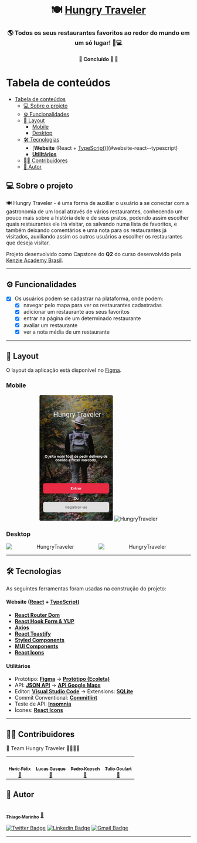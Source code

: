 <h1 align="center">
    🍽️ <a href="#" alt="hungry traveler"> Hungry Traveler </a>
</h1>

<h3 align="center">
  🌎 Todos os seus restaurantes favoritos ao redor do mundo em um só lugar! 📱💻
</h3>

<h4 align="center">
	🚧   Concluído 🚀 🚧
</h4>

# Tabela de conteúdos

<!--ts-->

- [Tabela de conteúdos](#tabela-de-conteúdos)
  - [💻 Sobre o projeto](#-sobre-o-projeto)
  - [⚙️ Funcionalidades](#️-funcionalidades)
  - [🎨 Layout](#-layout)
    - [Mobile](#mobile)
    - [Desktop](#desktop)
  - [🛠 Tecnologias](#-tecnologias)
      - [**Website** (React + [TypeScript](https://www.typescriptlang.org/))](#website-react--typescript)
      - [**Utilitários**](#utilitários)
  - [👨‍💻 Contribuidores](#-contribuidores)
  - [🦸 Autor](#-autor)
  <!--te-->

## 💻 Sobre o projeto

🍽️ Hungry Traveler - é uma forma de auxiliar o usuário a se conectar com a gastronomia de um local através de vários restaurantes, conhecendo um pouco mais sobre a história dele e de seus pratos, podendo assim escolher quais restaurantes ele irá visitar, os salvando numa lista de favoritos, e também deixando comentários e uma nota para os restaurantes já visitados, auxiliando assim os outros usuários a escolher os restaurantes que deseja visitar.

Projeto desenvolvido como Capstone do **Q2** do curso desenvolvido pela [Kenzie Academy Brasil](https://kenzie.com.br/v2/).

---

## ⚙️ Funcionalidades

- [x] Os usuários podem se cadastrar na plataforma, onde podem:
  - [x] navegar pelo mapa para ver os restaurantes cadastradas
  - [x] adicionar um restaurante aos seus favoritos
  - [x] entrar na página de um determinado restaurante
  - [x] avaliar um restaurante
  - [x] ver a nota média de um restaurante

---

## 🎨 Layout

O layout da aplicação está disponível no [Figma](https://www.figma.com/file/YvV5NlmCTEXGUUM4IlJbcF/Grupo-1---Capstone-Q2?node-id=483%3A597).

### Mobile

<p align="center">
  <img alt="HungryTraveler" title="#HungryTraveler" src="./src/assets/img/mobile1.png" width="200px">

  <img alt="HungryTraveler" title="#HungryTraveler" src="./assets/img/mobile2.png" width="200px">
</p>

### Desktop

<p align="center" style="display: flex; align-items: flex-start; justify-content: center;">
  <img alt="HungryTraveler" title="#HungryTraveler" src="./assets/img/desktop1.png" width="400px">

  <img alt="HungryTraveler" title="#HungryTraveler" src="./assets/img/desktop2.png" width="400px">
</p>

---

## 🛠 Tecnologias

As seguintes ferramentas foram usadas na construção do projeto:

#### **Website** ([React](https://reactjs.org/) + [TypeScript](https://www.typescriptlang.org/))

- **[React Router Dom](https://github.com/ReactTraining/react-router/tree/master/packages/react-router-dom)**
- **[React Hook Form & YUP](https://react-hook-form.com/get-started)**
- **[Axios](https://github.com/axios/axios)**
- **[React Toastify](https://www.npmjs.com/package/react-toastify)**
- **[Styled Components](https://react-leaflet.js.org/)**
- **[MUI Components](https://mui.com/pt/)**
- **[React Icons](https://react-icons.github.io/react-icons/)**

#### [](https://github.com/tgmarinho/Ecoleta#utilit%C3%A1rios)**Utilitários**

- Protótipo: **[Figma](https://www.figma.com/)** → **[Protótipo (Ecoleta)](https://www.figma.com/file/YvV5NlmCTEXGUUM4IlJbcF/Grupo-1---Capstone-Q2?node-id=2%3A3)**
- API: **[JSON API](https://github.com/hericfelix/hungry-traveler-server)** → **[API Google Maps](https://developers.google.com/maps)**
- Editor: **[Visual Studio Code](https://code.visualstudio.com/)** → Extensions: **[SQLite](https://marketplace.visualstudio.com/items?itemName=alexcvzz.vscode-sqlite)**
- Commit Conventional: **[Commitlint](https://github.com/conventional-changelog/commitlint)**
- Teste de API: **[Insomnia](https://insomnia.rest/)**
- Ícones: **[React Icons](https://react-icons.github.io/react-icons/)**

---

## 👨‍💻 Contribuidores

💜 Team Hungry Traveler 👏👏👏👏

<table>
  <tr>
    <td align="center"><a href="https://www.linkedin.com/in/hericfelix/"><img style="border-radius: 50%;" src="https://media-exp1.licdn.com/dms/image/C4D03AQE18My2qyNoYA/profile-displayphoto-shrink_800_800/0/1581458923632?e=1642636800&v=beta&t=hF0uZYOSWmoF0viHSTjxKNkX0Au9DKwQ10BUNNo4zoY" width="100px;" alt=""/><br /><sub><b>Heric Félix</b></sub></a><br /><a href="https://www.linkedin.com/in/hericfelix/" title="Linkedin">🔗</a></td>
    <td align="center"><a href="https://www.linkedin.com/in/lucasgasque/"><img style="border-radius: 50%;" src="https://media-exp1.licdn.com/dms/image/C4E03AQGdkGLRaUByrg/profile-displayphoto-shrink_100_100/0/1622568508827?e=1642032000&v=beta&t=C9USdYUEl1zmButIsWozM1geRB5E8wxNkdb6wUj51As" width="100px;" alt=""/><br /><sub><b>Lucas Gasque</b></sub></a><br /><a href="https://www.linkedin.com/in/lucasgasque/" title="Linkedin">🔗</a></td>
    <td align="center"><a href="https://www.linkedin.com/in/pedro-kopsch/"><img style="border-radius: 50%;" src="https://media-exp1.licdn.com/dms/image/C4D03AQG7cvcVrGxyxg/profile-displayphoto-shrink_800_800/0/1633300245221?e=1642636800&v=beta&t=u2cRjmJnJSmb16sgUx-nd3B43UaIoamAd9mSlQKK07Y" width="100px;" alt=""/><br /><sub><b>Pedro Kopsch</b></sub></a><br /><a href="https://www.linkedin.com/in/pedro-kopsch//" title="Linkedin">🔗</a></td>
    <td align="center"><a href="https://www.linkedin.com/in/tulio-goulart-pereira/"><img style="border-radius: 50%;" src="https://media-exp1.licdn.com/dms/image/C4E03AQE_TAWbeiGkCA/profile-displayphoto-shrink_800_800/0/1615295437872?e=1642636800&v=beta&t=4SefvC8i8Yow8duigzuR7tX0t5keWEb_opSVt_YIzFk" width="100px;" alt=""/><br /><sub><b>Tulio Goulart</b></sub></a><br /><a href="https://www.linkedin.com/in/tulio-goulart-pereira//" title="Linkedin">🔗</a></td>
  </tr>
</table>

## 🦸 Autor

<a href="https://blog.rocketseat.com.br/author/thiago/">
 <img style="border-radius: 50%;" src="https://avatars3.githubusercontent.com/u/380327?s=460&u=61b426b901b8fe02e12019b1fdb67bf0072d4f00&v=4" width="100px;" alt=""/>
 <br />
 <sub><b>Thiago Marinho</b></sub></a> <a href="https://blog.rocketseat.com.br/author/thiago/" title="Rocketseat">🚀</a>
 <br />

[![Twitter Badge](https://img.shields.io/badge/-@tgmarinho-1ca0f1?style=flat-square&labelColor=1ca0f1&logo=twitter&logoColor=white&link=https://twitter.com/tgmarinho)](https://twitter.com/tgmarinho) [![Linkedin Badge](https://img.shields.io/badge/-Thiago-blue?style=flat-square&logo=Linkedin&logoColor=white&link=https://www.linkedin.com/in/tgmarinho/)](https://www.linkedin.com/in/tgmarinho/)
[![Gmail Badge](https://img.shields.io/badge/-tgmarinho@gmail.com-c14438?style=flat-square&logo=Gmail&logoColor=white&link=mailto:tgmarinho@gmail.com)](mailto:tgmarinho@gmail.com)

---
